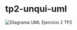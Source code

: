 # tp2-unqui-uml


![Diagrama UML Ejercicio 2 TP2](https://github.com/user-attachments/assets/0de97ad6-2747-4ea0-a4fe-625c84c873f7)
